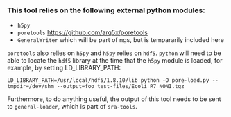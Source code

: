 ### This tool relies on the following external python modules:
-  `h5py`
-  `poretools` https://github.com/arq5x/poretools
-  `GeneralWriter` which will be part of ngs, but is tempararily included here

`poretools` also relies on `h5py` and `h5py` relies on `hdf5`. `python` will need to be able to locate the `hdf5` library at the time that the `h5py` module is loaded, for example, by setting LD_LIBRARY_PATH:
```
LD_LIBRARY_PATH=/usr/local/hdf5/1.8.10/lib python -O pore-load.py --tmpdir=/dev/shm --output=foo test-files/Ecoli_R7_NONI.tgz
```
Furthermore, to do anything useful, the output of this tool needs to be sent to `general-loader`, which is part of `sra-tools`.
